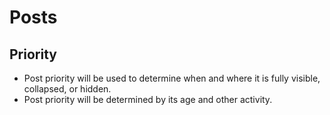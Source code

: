 # Posts

## Priority

- Post priority will be used to determine when and where it is fully visible, collapsed, or hidden.
- Post priority will be determined by its age and other activity.
